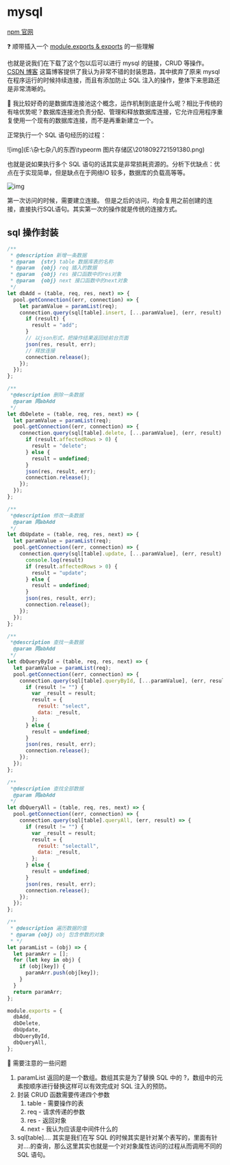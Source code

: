 # mysql

[npm 官网](https://www.npmjs.com/package/mysql#pool-events)



:question: 顺带插入一个 [module.exports & exports](https://zhuanlan.zhihu.com/p/87729137) 的一些理解



也就是说我们在下载了这个包以后可以进行 mysql 的链接，CRUD 等操作。[CSDN 博客](https://blog.csdn.net/qq_42866164/article/details/106048663) 这篇博客提供了我认为非常不错的封装思路，其中摈弃了原来 mysql 在程序运行的时候持续连接，而且有添加防止 SQL 注入的操作，整体下来思路还是非常清晰的。



:key: 我比较好奇的是数据库连接池这个概念，运作机制到底是什么呢？相比于传统的有啥优势呢？数据库连接池负责分配、管理和释放数据库连接，它允许应用程序重复使用一个现有的数据库连接，而不是再重新建立一个。



正常执行一个 SQL 语句经历的过程：

![img](E:\杂七杂八的东西\typeorm 图片存储区\2018092721591380.png)

也就是说如果执行多个 SQL 语句的话其实是非常损耗资源的。分析下优缺点：优点在于实现简单，但是缺点在于网络IO 较多，数据库的负载高等等。



![img](https://img-blog.csdn.net/20180927215937655)

第一次访问的时候，需要建立连接。 但是之后的访问，均会复用之前创建的连接，直接执行SQL语句。其实第一次的操作就是传统的连接方式。





## sql 操作封装

```js
/**
 * @description 新增一条数据
 * @param  {str} table 数据库表的名称
 * @param  {obj} req 插入的数据
 * @param  {obj} res 接口函数中的res对象
 * @param  {obj} next 接口函数中的next对象
 */
let dbAdd = (table, req, res, next) => {
  pool.getConnection((err, connection) => {
    let paramValue = paramList(req);
    connection.query(sql[table].insert, [...paramValue], (err, result) => {
      if (result) {
        result = "add";
      }
      // 以json形式，把操作结果返回给前台页面
      json(res, result, err);
      // 释放连接
      connection.release();
    });
  });
};

/**
 *@description 删除一条数据
  @param 同abAdd
 */
let dbDelete = (table, req, res, next) => {
  let paramValue = paramList(req);
  pool.getConnection((err, connection) => {
    connection.query(sql[table].delete, [...paramValue], (err, result) => {
      if (result.affectedRows > 0) {
        result = "delete";
      } else {
        result = undefined;
      }
      json(res, result, err);
      connection.release();
    });
  });
};

/**
 *@description 修改一条数据
  @param 同abAdd
 */
let dbUpdate = (table, req, res, next) => {
  let paramValue = paramList(req);
  pool.getConnection((err, connection) => {
    connection.query(sql[table].update, [...paramValue], (err, result) => {
      console.log(result)
      if (result.affectedRows > 0) {
        result = "update";
      } else {
        result = undefined;
      }
      json(res, result, err);
      connection.release();
    });
  });
};

/**
 *@description 查找一条数据
  @param 同abAdd
 */
let dbQueryById = (table, req, res, next) => {
  let paramValue = paramList(req);
  pool.getConnection((err, connection) => {
    connection.query(sql[table].queryById, [...paramValue], (err, result) => {
      if (result != "") {
        var _result = result;
        result = {
          result: "select",
          data: _result,
        };
      } else {
        result = undefined;
      }
      json(res, result, err);
      connection.release();
    });
  });
};

/**
 *@description 查找全部数据
  @param 同abAdd
 */
let dbQueryAll = (table, req, res, next) => {
  pool.getConnection((err, connection) => {
    connection.query(sql[table].queryAll, (err, result) => {
      if (result != "") {
        var _result = result;
        result = {
          result: "selectall",
          data: _result,
        };
      } else {
        result = undefined;
      }
      json(res, result, err);
      connection.release();
    });
  });
};

/**
 * @description 遍历数据的值
 * @param {obj} obj 包含参数的对象
 * */
let paramList = (obj) => {
  let paramArr = [];
  for (let key in obj) {
    if (obj[key]) {
      paramArr.push(obj[key]);
    }
  }
  return paramArr;
};

module.exports = {
  dbAdd,
  dbDelete,
  dbUpdate,
  dbQueryById,
  dbQueryAll,
};


```

:key: 需要注意的一些问题

1. paramList 返回的是一个数组。数组其实是为了替换 SQL 中的 ?，数组中的元素按顺序进行替换这样可以有效完成对 SQL 注入的预防。
2. 封装 CRUD 函数需要传递四个参数
   1. table - 需要操作的表
   2. req - 请求传递的参数
   3. res - 返回对象
   4. next - 我认为应该是中间件什么的
3. sql[table].... 其实是我们在写 SQL 的时候其实是针对某个表写的，里面有针对....的查询，那么这里其实也就是一个对对象属性访问的过程从而调用不同的 SQL 语句。